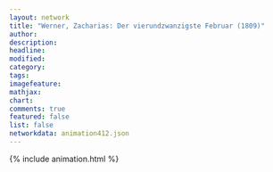 ```yaml
---
layout: network
title: "Werner, Zacharias: Der vierundzwanzigste Februar (1809)"
author:
description:
headline:
modified:
category:
tags:
imagefeature: 
mathjax: 
chart: 
comments: true
featured: false
list: false
networkdata: animation412.json
---
```

{% include animation.html %}
